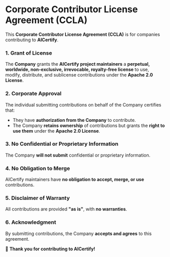# Corporate Contributor License Agreement (CCLA)

This **Corporate Contributor License Agreement (CCLA)** is for companies contributing to **AICertify**.

### **1. Grant of License**
The **Company** grants the **AICertify project maintainers** a **perpetual, worldwide, non-exclusive, irrevocable, royalty-free license** to use, modify, distribute, and sublicense contributions under the **Apache 2.0 License**.

### **2. Corporate Approval**
The individual submitting contributions on behalf of the Company certifies that:
- They have **authorization from the Company** to contribute.  
- The Company **retains ownership** of contributions but grants the **right to use them** under the **Apache 2.0 License**.

### **3. No Confidential or Proprietary Information**
The Company **will not submit** confidential or proprietary information.

### **4. No Obligation to Merge**
AICertify maintainers have **no obligation to accept, merge, or use** contributions.

### **5. Disclaimer of Warranty**
All contributions are provided **"as is"**, with **no warranties**.

### **6. Acknowledgment**
By submitting contributions, the Company **accepts and agrees** to this agreement.  

🚀 **Thank you for contributing to AICertify!**

